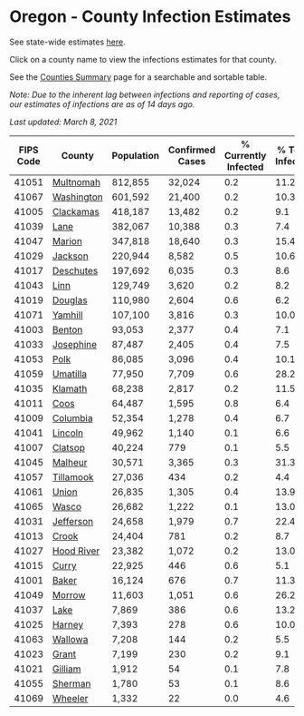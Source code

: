 # Oregon - County Infection Estimates

See state-wide estimates [here](/infections/us-or).

Click on a county name to view the infections estimates for that county.

See the [Counties Summary](/infections/summary-counties) page for a searchable and sortable table.

*Note: Due to the inherent lag between infections and reporting of cases, our estimates of infections are as of 14 days ago.*

*Last updated: March 8, 2021*

|   FIPS Code |                   County |   Population |   Confirmed Cases |   % Currently Infected |   % Total Infected |
|-------------|--------------------------|--------------|-------------------|------------------------|--------------------|
|       41051 |   [Multnomah](multnomah) |      812,855 |            32,024 |                    0.2 |               11.2 |
|       41067 | [Washington](washington) |      601,592 |            21,400 |                    0.2 |               10.3 |
|       41005 |   [Clackamas](clackamas) |      418,187 |            13,482 |                    0.2 |                9.1 |
|       41039 |             [Lane](lane) |      382,067 |            10,388 |                    0.3 |                7.4 |
|       41047 |         [Marion](marion) |      347,818 |            18,640 |                    0.3 |               15.4 |
|       41029 |       [Jackson](jackson) |      220,944 |             8,582 |                    0.5 |               10.6 |
|       41017 |   [Deschutes](deschutes) |      197,692 |             6,035 |                    0.3 |                8.6 |
|       41043 |             [Linn](linn) |      129,749 |             3,620 |                    0.2 |                8.2 |
|       41019 |       [Douglas](douglas) |      110,980 |             2,604 |                    0.6 |                6.2 |
|       41071 |       [Yamhill](yamhill) |      107,100 |             3,816 |                    0.3 |               10.0 |
|       41003 |         [Benton](benton) |       93,053 |             2,377 |                    0.4 |                7.1 |
|       41033 |   [Josephine](josephine) |       87,487 |             2,405 |                    0.4 |                7.5 |
|       41053 |             [Polk](polk) |       86,085 |             3,096 |                    0.4 |               10.1 |
|       41059 |     [Umatilla](umatilla) |       77,950 |             7,709 |                    0.6 |               28.2 |
|       41035 |       [Klamath](klamath) |       68,238 |             2,817 |                    0.2 |               11.5 |
|       41011 |             [Coos](coos) |       64,487 |             1,595 |                    0.8 |                6.4 |
|       41009 |     [Columbia](columbia) |       52,354 |             1,278 |                    0.4 |                6.7 |
|       41041 |       [Lincoln](lincoln) |       49,962 |             1,140 |                    0.1 |                6.6 |
|       41007 |       [Clatsop](clatsop) |       40,224 |               779 |                    0.1 |                5.5 |
|       41045 |       [Malheur](malheur) |       30,571 |             3,365 |                    0.3 |               31.3 |
|       41057 |   [Tillamook](tillamook) |       27,036 |               434 |                    0.2 |                4.4 |
|       41061 |           [Union](union) |       26,835 |             1,305 |                    0.4 |               13.9 |
|       41065 |           [Wasco](wasco) |       26,682 |             1,222 |                    0.1 |               13.0 |
|       41031 |   [Jefferson](jefferson) |       24,658 |             1,979 |                    0.7 |               22.4 |
|       41013 |           [Crook](crook) |       24,404 |               781 |                    0.2 |                8.7 |
|       41027 | [Hood River](hood-river) |       23,382 |             1,072 |                    0.2 |               13.0 |
|       41015 |           [Curry](curry) |       22,925 |               446 |                    0.6 |                5.1 |
|       41001 |           [Baker](baker) |       16,124 |               676 |                    0.7 |               11.3 |
|       41049 |         [Morrow](morrow) |       11,603 |             1,051 |                    0.6 |               26.2 |
|       41037 |             [Lake](lake) |        7,869 |               386 |                    0.6 |               13.2 |
|       41025 |         [Harney](harney) |        7,393 |               278 |                    0.6 |               10.0 |
|       41063 |       [Wallowa](wallowa) |        7,208 |               144 |                    0.2 |                5.5 |
|       41023 |           [Grant](grant) |        7,199 |               230 |                    0.2 |                9.1 |
|       41021 |       [Gilliam](gilliam) |        1,912 |                54 |                    0.1 |                7.8 |
|       41055 |       [Sherman](sherman) |        1,780 |                53 |                    0.1 |                8.6 |
|       41069 |       [Wheeler](wheeler) |        1,332 |                22 |                    0.0 |                4.6 |